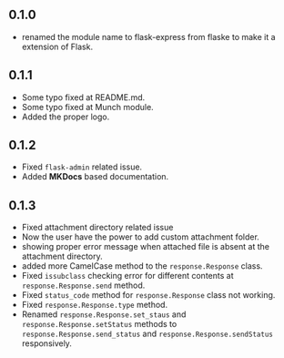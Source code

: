 ## 0.1.0
- renamed the module name to flask-express from flaske to make it a extension of Flask.

## 0.1.1

- Some typo fixed at README.md.
- Some typo fixed at Munch module.
- Added the proper logo.

## 0.1.2
- Fixed `flask-admin` related issue.
- Added __MKDocs__ based documentation.

## 0.1.3
- Fixed attachment directory related issue
- Now the user have the power to add custom attachment folder.
- showing proper error message when attached file is absent at the attachment directory.
- added more CamelCase method to the `response.Response` class.
- Fixed `issubclass` checking error for different contents at `response.Response.send` method.
- Fixed `status_code` method for `response.Response` class not working.
- Fixed `response.Response.type` method.
- Renamed `response.Response.set_staus` and `response.Response.setStatus` methods to `response.Response.send_status` and `response.Response.sendStatus` responsively.